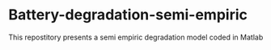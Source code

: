 # Battery-degradation-semi-empiric
 This repostitory presents a semi empiric degradation model coded in Matlab
